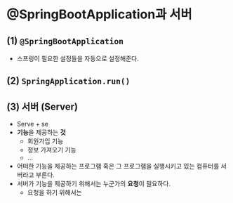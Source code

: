 # @SpringBootApplication과 서버
## (1) `@SpringBootApplication`
- 스프링이 필요한 설정들을 자동으로 설정해준다.

## (2) `SpringApplication.run()`


## (3) 서버 (Server)
- Serve + se
- **기능**을 제공하는 **것**
	- 회원가입 기능
	- 정보 가져오기 기능
	- ...
- 어떠한 기능을 제공하는 프로그램 혹은 그 프로그램을 실행시키고 있는 컴퓨터를 서버라고 부른다.
- 서버가 기능을 제공하기 위해서는 누군가의 **요청**이 필요하다.
	- 요청을 하기 위해서는 